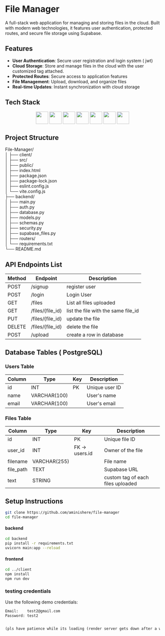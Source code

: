 # File Manager

A full-stack web application for managing and storing files in the cloud. Built with modern web technologies, it features user authentication, protected routes, and secure file storage using Supabase.

## Features

- **User Authentication**: Secure user registration and login system ( jwt)
- **Cloud Storage**: Store and manage files in the cloud with the user customized tag attached.
- **Protected Routes**: Secure access to application features
- **File Management**: Upload, download, and organize files
- **Real-time Updates**: Instant synchronization with cloud storage

## Tech Stack


<div align = 'center'> <img src="https://cdn.jsdelivr.net/gh/devicons/devicon@latest/icons/react/react-original.svg" width="40" height="40" />  <img src="https://cdn.jsdelivr.net/gh/devicons/devicon@latest/icons/tailwindcss/tailwindcss-original.svg"  width="40" height="40" />  <img src="https://cdn.jsdelivr.net/gh/devicons/devicon@latest/icons/fastapi/fastapi-original.svg" width="40" height="40"  /> <img src="https://cdn.jsdelivr.net/gh/devicons/devicon@latest/icons/sqlalchemy/sqlalchemy-original.svg" width="40" height="40" /> <img src="https://cdn.jsdelivr.net/gh/devicons/devicon@latest/icons/postgresql/postgresql-original.svg" width="40" height="40" /> <img src="https://cdn.jsdelivr.net/gh/devicons/devicon@latest/icons/azuresqldatabase/azuresqldatabase-original.svg" width="40" height="40" /> <img src="https://cdn.jsdelivr.net/gh/devicons/devicon@latest/icons/supabase/supabase-original.svg" width="40" height="40" /></div>
          

## Project Structure

File-Manager/  
│
├── client/  
│   ├── src/  
│   ├── public/  
│   ├── index.html  
│   ├── package.json  
│   ├── package-lock.json  
│   ├── eslint.config.js  
│   └── vite.config.js  
├── backend/  
│   ├── main.py  
│   ├── auth.py  
│   ├── database.py  
│   ├── models.py  
│   ├── schemas.py  
│   ├── security.py  
│   ├── supabase_files.py  
│   ├── routers/  
│   └── requirements.txt  
└── README.md  

## API Endpoints List
| Method | Endpoint       | Description          
|--------|----------------|--------------------|
| POST    | /signup        | register user      | 
| POST    | /login    | Login User     | 
| GET   | /files       | List all files uploaded     | 
| GET    | /files/{file_id}    | list the file with the same file_id      | 
| PUT | /files/{file_id}    | update the file      | 
| DELETE | /files/{file_id}    | delete the file      | 
| POST | /upload    | create a row in database      | 

## Database Tables ( PostgreSQL)

### Users Table

| Column    | Type         | Key         | Description          |
|-----------|-------------|------------|--------------------|
| id        | INT         | PK         | Unique user ID      |
| name      | VARCHAR(100)|            | User's name         |
| email     | VARCHAR(100)|            | User's email        |

### Files Table

| Column     | Type         | Key         | Description                     |
|------------|-------------|------------|--------------------------------|
| id         | INT         | PK         | Unique file ID                  |
| user_id    | INT         | FK -> users.id | Owner of the file              |
| filename   | VARCHAR(255)|            | File name               |
| file_path  | TEXT        |            | Supabase URL             |
| text | STRING   |            | custom tag of each files uploaded               |


## Setup Instructions

```bash
git clone https://github.com/aminishere/file-manager
cd file-manager
```
#### backend

```bash
cd backend
pip install -r requirements.txt
uvicorn main:app --reload
```
#### frontend
```bash
cd ../client
npm install
npm run dev
```

### testing credentials

Use the following demo credentials:


```txt
Email:    test2@gmail.com
Password: test2


(pls have patience while its loading (render server gets down after a while)) 
```



